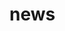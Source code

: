 <!--
 * @Description: 
 * @Author: 唐健峰
 * @Date: 2023-10-08 14:36:56
 * @LastEditors: ${author}
 * @LastEditTime: 2023-10-08 15:51:20
-->
# news
